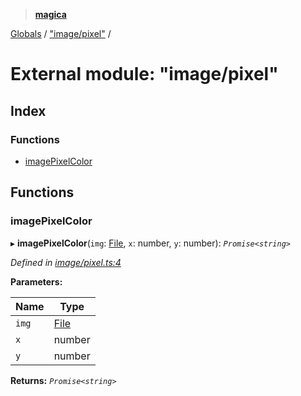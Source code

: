> **[magica](../README.md)**

[Globals](../README.md) / ["image/pixel"](_image_pixel_.md) /

# External module: "image/pixel"

## Index

### Functions

* [imagePixelColor](_image_pixel_.md#imagepixelcolor)

## Functions

###  imagePixelColor

▸ **imagePixelColor**(`img`: [File](../classes/_file_file_.file.md), `x`: number, `y`: number): *`Promise<string>`*

*Defined in [image/pixel.ts:4](https://github.com/cancerberoSgx/magica/blob/1a62845/src/image/pixel.ts#L4)*

**Parameters:**

Name | Type |
------ | ------ |
`img` | [File](../classes/_file_file_.file.md) |
`x` | number |
`y` | number |

**Returns:** *`Promise<string>`*